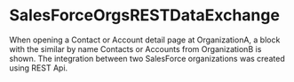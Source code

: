 # SalesForceOrgsRESTDataExchange
When opening a Contact or Account detail page at OrganizationA, a block with the similar by name Contacts or Accounts from OrganizationB is shown. The integration between two SalesForce organizations was created using REST Api.
